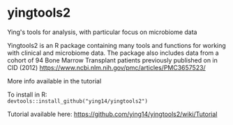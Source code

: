 # yingtools2
Ying's tools for analysis, with particular focus on microbiome data

Yingtools2 is an R package containing many tools and functions for working with clinical and microbiome data. The package also includes data from a cohort of 94 Bone Marrow Transplant patients previously published on in CID (2012) https://www.ncbi.nlm.nih.gov/pmc/articles/PMC3657523/

More info available in the tutorial

To install in R:<br>
`devtools::install_github("ying14/yingtools2")`

Tutorial available here:
https://github.com/ying14/yingtools2/wiki/Tutorial
